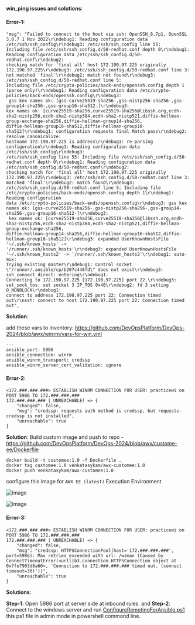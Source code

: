 
**win_ping issues and solutions**:

#### **Error-1**:

```
"msg": "Failed to connect to the host via ssh: OpenSSH_8.7p1, OpenSSL 3.0.7 1 Nov 2022\r\ndebug1: Reading configuration data /etc/ssh/ssh_config\r\ndebug3: /etc/ssh/ssh_config line 55:
Including file /etc/ssh/ssh_config.d/50-redhat.conf depth 0\r\ndebug1: Reading configuration data /etc/ssh/ssh_config.d/50-redhat.conf\r\ndebug2:
checking match for 'final all' host 172.190.97.225 originally 172.190.97.225\r\ndebug3: /etc/ssh/ssh_config.d/50-redhat.conf line 3:
not matched 'final'\r\ndebug2: match not found\r\ndebug3: /etc/ssh/ssh_config.d/50-redhat.conf line 5:
Including file /etc/crypto-policies/back-ends/openssh.config depth 1 (parse only)\r\ndebug1: Reading configuration data /etc/crypto-policies/back-ends/openssh.config\r\ndebug3:
 gss kex names ok: [gss-curve25519-sha256-,gss-nistp256-sha256-,gss-group14-sha256-,gss-group16-sha512-]\r\ndebug3:
kex names ok: [curve25519-sha256,curve25519-sha256@libssh.org,ecdh-sha2-nistp256,ecdh-sha2-nistp384,ecdh-sha2-nistp521,diffie-hellman-group-exchange-sha256,diffie-hellman-group14-sha256,
diffie-hellman-group16-sha512,diffie-hellman-group18-sha512]\r\ndebug1: configuration requests final Match pass\r\ndebug2: resolve_canonicalize:
hostname 172.190.97.225 is address\r\ndebug1: re-parsing configuration\r\ndebug1: Reading configuration data /etc/ssh/ssh_config\r\ndebug3:
/etc/ssh/ssh_config line 55: Including file /etc/ssh/ssh_config.d/50-redhat.conf depth 0\r\ndebug1: Reading configuration data /etc/ssh/ssh_config.d/50-redhat.conf\r\ndebug2:
checking match for 'final all' host 172.190.97.225 originally 172.190.97.225\r\ndebug3: /etc/ssh/ssh_config.d/50-redhat.conf line 3: matched 'final'\r\ndebug2: match found\r\ndebug3:
/etc/ssh/ssh_config.d/50-redhat.conf line 5: Including file /etc/crypto-policies/back-ends/openssh.config depth 1\r\ndebug1: Reading configuration
data /etc/crypto-policies/back-ends/openssh.config\r\ndebug3: gss kex names ok: [gss-curve25519-sha256-,gss-nistp256-sha256-,gss-group14-sha256-,gss-group16-sha512-]\r\ndebug3:
 kex names ok: [curve25519-sha256,curve25519-sha256@libssh.org,ecdh-sha2-nistp256,ecdh-sha2-nistp384,ecdh-sha2-nistp521,diffie-hellman-group-exchange-sha256,
diffie-hellman-group14-sha256,diffie-hellman-group16-sha512,diffie-hellman-group18-sha512]\r\ndebug3: expanded UserKnownHostsFile '~/.ssh/known_hosts' ->
'/runner/.ssh/known_hosts'\r\ndebug3: expanded UserKnownHostsFile '~/.ssh/known_hosts2' -> '/runner/.ssh/known_hosts2'\r\ndebug1: auto-mux:
Trying existing master\r\ndebug1: Control socket \"/runner/.ansible/cp/b207c448fd\" does not exist\r\ndebug3: ssh_connect_direct: entering\r\ndebug1:
Connecting to 172.190.97.225 [172.190.97.225] port 22.\r\ndebug3: set_sock_tos: set socket 3 IP_TOS 0x48\r\ndebug2: fd 3 setting O_NONBLOCK\r\ndebug1:
connect to address 172.190.97.225 port 22: Connection timed out\r\nssh: connect to host 172.190.97.225 port 22: Connection timed out",
```

**Solution**:

add these vars to inventory: https://github.com/DevOpsPlatform/DevOps-2024/blob/awx/winrm/vars-for-win.yml

```
---
ansible_port: 5986
ansible_connection: winrm
ansible_winrm_transport: credssp
ansible_winrm_server_cert_validation: ignore
```

#### **Error-2**:
```
<172.###.###.###> ESTABLISH WINRM CONNECTION FOR USER: practicewi on PORT 5986 TO 172.###.###.###
172.###.###.### | UNREACHABLE! => {
    "changed": false,
    "msg": "credssp: requests auth method is credssp, but requests-credssp is not installed",
    "unreachable": true
}
```

**Solution**: Build custom image and push to repo - https://github.com/DevOpsPlatform/DevOps-2024/blob/awx/custome-ee/Dockerfile

```
docker build -t customee:1.0 -f Dockerfile .
docker tag customee:1.0 venkatasykam/awx-customee:1.0
docker push venkatasykam/awx-customee:1.0
```

configure this image for `AWX EE (latest)` Execution Environment

![image](https://github.com/DevOpsPlatform/DevOps-2024/assets/24622526/f8a46107-216d-4663-8ec8-83497fc73494)


![image](https://github.com/DevOpsPlatform/DevOps-2024/assets/24622526/b349ca7c-75d5-4be9-9c35-3262a4fcbe21)


#### **Error-3**:

```
<172.###.###.###> ESTABLISH WINRM CONNECTION FOR USER: practicewi on PORT 5986 TO 172.###.###.###
172.###.###.### | UNREACHABLE! => {
    "changed": false,
    "msg": "credssp: HTTPSConnectionPool(host='172.###.###.###', port=5986): Max retries exceeded with url: /wsman (Caused by ConnectTimeoutError(<urllib3.connection.HTTPSConnection object at 0x7fe7903d8a60>, 'Connection to 172.###.###.### timed out. (connect timeout=30)'))",
    "unreachable": true
}
```

**Solutions**:

**Step-1**: Open 5986 port at server side at inbound rules.
and 
**Step-2**: Connect to the windows server and run [ConfigureRemotingForAnsible.ps1](https://github.com/DevOpsPlatform/DevOps-2024/blob/awx/winrm/ConfigureRemotingForAnsible.ps1) this ps1 file in admin mode in powershell commond line.




